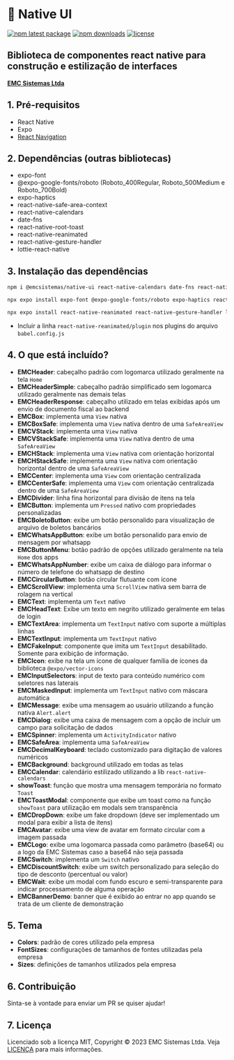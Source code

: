 # 📱 Native UI

[![npm latest package](https://img.shields.io/npm/v/@emcsistemas/native-ui/latest.svg)](https://www.npmjs.com/package/@emcsistemas/native-ui)
[![npm downloads](https://img.shields.io/npm/dm/@emcsistemas/native-ui.svg)](https://npm-stat.com/charts.html?package=@emcsistemas/native-ui)
[![license](https://img.shields.io/badge/license-MIT-blue.svg)](https://github.com/emcsistemas/bibliotecas-npm/blob/4a3c9e66ebf043c80b428829457d2d7374c6b744/LICENCE)

## Biblioteca de componentes react native para construção e estilização de interfaces

[**EMC Sistemas Ltda**](https://emcsistemas.com.br/)

## 1. Pré-requisitos

- React Native 
- Expo
- [React Navigation](https://reactnavigation.org/docs/getting-started/)

## 2. Dependências (outras bibliotecas)

- expo-font
- @expo-google-fonts/roboto (Roboto_400Regular, Roboto_500Medium e Roboto_700Bold)
- expo-haptics
- react-native-safe-area-context
- react-native-calendars
- date-fns
- react-native-root-toast
- react-native-reanimated
- react-native-gesture-handler
- lottie-react-native

## 3. Instalação das dependências

```bash
npm i @emcsistemas/native-ui react-native-calendars date-fns react-native-root-toast
```
```bash
npx expo install expo-font @expo-google-fonts/roboto expo-haptics react-native-safe-area-context
```
```bash
npx expo install react-native-reanimated react-native-gesture-handler lottie-react-native
```
- Incluir a linha ``react-native-reanimated/plugin`` nos plugins do arquivo ``babel.config.js``

## 4. O que está incluído?

- **EMCHeader**: cabeçalho padrão com logomarca utilizado geralmente na tela ```Home```
- **EMCHeaderSimple**: cabeçalho padrão simplificado sem logomarca utilizado geralmente nas demais telas
- **EMCHeaderResponse**: cabeçalho utilizado em telas exibidas após um envio de documento fiscal ao backend
- **EMCBox**: implementa uma ```View``` nativa
- **EMCBoxSafe**: implementa uma ```View``` nativa dentro de uma ```SafeAreaView```
- **EMCVStack**: implementa uma ```View``` nativa
- **EMCVStackSafe**: implementa uma ```View``` nativa dentro de uma ```SafeAreaView```
- **EMCHStack**: implementa uma ```View``` nativa com orientação horizontal
- **EMCHStackSafe**: implementa uma ```View``` nativa com orientação horizontal dentro de uma ```SafeAreaView```
- **EMCCenter**: implementa uma ```View``` com orientação centralizada
- **EMCCenterSafe**: implementa uma ```View``` com orientação centralizada dentro de uma ```SafeAreaView```
- **EMCDivider**: linha fina horizontal para divisão de itens na tela
- **EMCButton**: implementa um ```Pressed``` nativo com propriedades personalizadas
- **EMCBoletoButton**: exibe um botão personalido para visualização de arquivo de boletos bancários
- **EMCWhatsAppButton**: exibe um botão personalido para envio de mensagem por whatsapp
- **EMCButtonMenu**: botão padrão de opções utilizado geralmente na tela ```Home``` dos apps
- **EMCWhatsAppNumber**: exibe um caixa de diálogo para informar o número de telefone do whatsapp de destino
- **EMCCircularButton**: botão circular flutuante com ícone
- **EMCScrollView**: implementa uma ```ScrollView``` nativa sem barra de rolagem na vertical
- **EMCText**: implementa um ```Text``` nativo
- **EMCHeadText**: Exibe um texto em negrito utilizado geralmente em telas de login
- **EMCTextArea**: implementa um ```TextInput``` nativo com suporte a múltiplas linhas
- **EMCTextInput**: implementa um ```TextInput``` nativo
- **EMCFakeInput**: componente que imita um ```TextInput``` desabilitado. Somente para exibição de informação.
- **EMCIcon**: exibe na tela um ícone de qualquer família de ícones da biblioteca ```@expo/vector-icons```
- **EMCInputSelectors**: input de texto para conteúdo numérico com seletores nas laterais
- **EMCMaskedInput**: implementa um ```TextInput``` nativo com máscara automática
- **EMCMessage**: exibe uma mensagem ao usuário utilizando a função nativa ```Alert.alert```
- **EMCDialog**: exibe uma caixa de mensagem com a opção de incluir um campo para solicitação de dados
- **EMCSpinner**: implementa um ```ActivityIndicator``` nativo
- **EMCSafeArea**: implementa uma ```SafeAreaView```
- **EMCDecimalKeyboard**: teclado customizado para digitação de valores numéricos
- **EMCBackground**: background utilizado em todas as telas
- **EMCCalendar**: calendário estilizado utilizando a lib ```react-native-calendars```
- **showToast**: função que mostra uma mensagem temporária no formato ```Toast```
- **EMCToastModal**: componente que exibe um toast como na função ```showToast``` para utilização em modals sem transparência
- **EMCDropDown**: exibe um fake dropdown (deve ser implementado um modal para exibir a lista de itens)
- **EMCAvatar**: exibe uma view de avatar em formato circular com a imagem passada
- **EMCLogo**: exibe uma logomarca passada como parâmetro (base64) ou a logo da EMC Sistemas caso a base64 não seja passada
- **EMCSwitch**: implementa um ```Switch``` nativo
- **EMCDiscountSwitch**: exibe um switch personalizado para seleção do tipo de desconto (percentual ou valor)
- **EMCWait**: exibe um modal com fundo escuro e semi-transparente para indicar processamento de alguma operação
- **EMCBannerDemo**: banner que é exibido ao entrar no app quando se trata de um cliente de demonstração

## 5. Tema

- **Colors**: padrão de cores utilizado pela empresa
- **FontSizes**: configurações de tamanhos de fontes utilizadas pela empresa
- **Sizes**: definições de tamanhos utilizados pela empresa

## 6. Contribuição

Sinta-se à vontade para enviar um PR se quiser ajudar!

## 7. Licença

Licenciado sob a licença MIT, Copyright © 2023 EMC Sistemas Ltda. Veja [LICENÇA](https://github.com/emcsistemas/bibliotecas-npm/blob/4a3c9e66ebf043c80b428829457d2d7374c6b744/LICENCE) para mais informações.